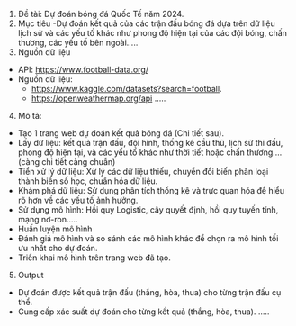 1. Đề tài: Dự đoán bóng đá Quốc Tế năm 2024.
2. Mục tiêu
-Dự đoán kết quả của các trận đấu bóng đá dựa trên dữ liệu lịch sử và các yếu tố khác như phong độ hiện tại của các đội bóng, chấn thương, các yếu tố bên ngoài.....
3. Nguồn dữ liệu
- API: https://www.football-data.org/
- Nguồn dữ liệu:
  + https://www.kaggle.com/datasets?search=football.
  + https://openweathermap.org/api
  .....
4. Mô tả:
- Tạo 1 trang web dự đoán kết quả bóng đá (Chi tiết sau).
- Lấy dữ liệu: kết quả trận đấu, đội hình, thống kê cầu thủ, lịch sử thi đấu, phong độ hiện tại, và các yếu tố khác như thời tiết hoặc chấn thương.... (càng chi tiết càng chuẩn)
- Tiền xử lý dữ liệu: Xử lý các dữ liệu thiếu, chuyển đổi biến phân loại thành biến số học, chuẩn hóa dữ liệu.
- Khám phá dữ liệu: Sử dụng phân tích thống kê và trực quan hóa để hiểu rõ hơn về các yếu tố ảnh hưởng.
- Sử dụng mô hình: Hồi quy Logistic, cây quyết định, hồi quy tuyến tính, mạng nơ-ron.....
- Huấn luyện mô hình
- Đánh giá mô hình và so sánh các mô hình khác để chọn ra mô hình tối ưu nhất cho dự đoán.
- Triển khai mô hình trên trang web đã tạo.
5. Output
- Dự đoán được kết quả trận đấu (thắng, hòa, thua) cho từng trận đấu cụ thể.
- Cung cấp xác suất dự đoán cho từng kết quả (thắng, hòa, thua).
.....

